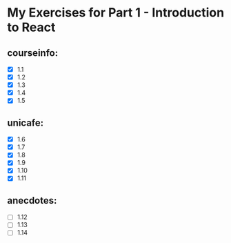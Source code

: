 # My Exercises for Part 1 - Introduction to React

## courseinfo:
- [x] 1.1
- [x] 1.2
- [x] 1.3
- [x] 1.4
- [x] 1.5

## unicafe:
- [x] 1.6
- [x] 1.7
- [x] 1.8
- [x] 1.9
- [x] 1.10
- [x] 1.11

## anecdotes:
- [ ] 1.12
- [ ] 1.13
- [ ] 1.14
